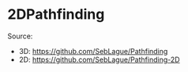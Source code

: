 # 2DPathfinding


Source:
- 3D: https://github.com/SebLague/Pathfinding
- 2D: https://github.com/SebLague/Pathfinding-2D
